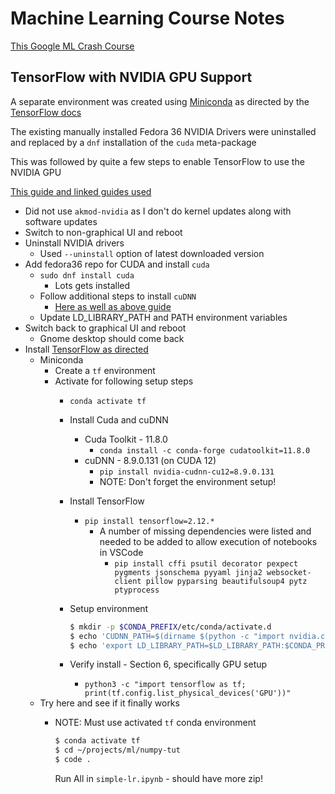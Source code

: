 # Machine Learning Course Notes

[This Google ML Crash Course](https://developers.google.com/machine-learning/crash-course)

## TensorFlow with NVIDIA GPU Support

A separate environment was created using [Miniconda](https://docs.conda.io/en/latest/miniconda.html) as directed by the [TensorFlow docs](https://www.tensorflow.org/install/pip)

The existing manually installed Fedora 36 NVIDIA Drivers were uninstalled and replaced by a `dnf` installation of the `cuda` meta-package

This was followed by quite a few steps to enable TensorFlow to use the NVIDIA GPU

[This guide and linked guides used](https://gist.github.com/p-karanthaker/e9e1f50457ec7db7ebb4904ca9a9f6de)

- Did not use `akmod-nvidia` as I don't do kernel updates along with software updates
- Switch to non-graphical UI and reboot
- Uninstall NVIDIA drivers
  - Used `--uninstall` option of latest downloaded version
- Add fedora36 repo for CUDA and install `cuda`
  - `sudo dnf install cuda`
    - Lots gets installed
  - Follow additional steps to install `cuDNN`
    - [Here as well as above guide](https://docs.nvidia.com/deeplearning/cudnn/install-guide/index.html#installlinux-tar)
  - Update LD_LIBRARY_PATH and PATH environment variables
- Switch back to graphical UI and reboot
  - Gnome desktop should come back
- Install [TensorFlow as directed](https://www.tensorflow.org/install/pip)
  - Miniconda
    - Create a `tf` environment
    - Activate for following setup steps
      - `conda activate tf`
      - Install Cuda and cuDNN
        - Cuda Toolkit - 11.8.0
          - `conda install -c conda-forge cudatoolkit=11.8.0`
        - cuDNN - 8.9.0.131 (on CUDA 12)
          - `pip install nvidia-cudnn-cu12=8.9.0.131`
          - NOTE: Don't forget the environment setup!
      - Install TensorFlow
        - `pip install tensorflow=2.12.*`
          - A number of missing dependencies were listed and needed to be added to allow execution of notebooks in VSCode
            - `pip install cffi psutil decorator pexpect pygments jsonschema pyyaml jinja2 websocket-client pillow pyparsing beautifulsoup4 pytz ptyprocess`
      - Setup environment

        ```bash
        $ mkdir -p $CONDA_PREFIX/etc/conda/activate.d
        $ echo 'CUDNN_PATH=$(dirname $(python -c "import nvidia.cudnn;print(nvidia.cudnn.__file__)"))' >> $CONDA_PREFIX/etc/conda/activate.d/env_vars.sh
        $ echo 'export LD_LIBRARY_PATH=$LD_LIBRARY_PATH:$CONDA_PREFIX/lib/:$CUDNN_PATH/lib' >> $CONDA_PREFIX/etc/conda/activate.d/env_vars.sh
        ```

      - Verify install - Section 6, specifically GPU setup
        - `python3 -c "import tensorflow as tf; print(tf.config.list_physical_devices('GPU'))"`
  - Try here and see if it finally works
    - NOTE: Must use activated `tf` conda environment
  
      ```bash
      $ conda activate tf
      $ cd ~/projects/ml/numpy-tut
      $ code .
      ```

      Run All in `simple-lr.ipynb` - should have more zip!
